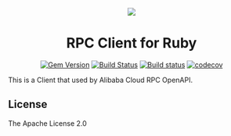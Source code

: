 <p align="center">
<a href="https://www.alibabacloud.com"><img src="https://aliyunsdk-pages.alicdn.com/icons/AlibabaCloud.svg"></a>
</p>

<h1 align="center">RPC Client for Ruby</h1>

<p align="center">
<a href="https://badge.fury.io/rb/rpc_client"><img src="https://badge.fury.io/rb/rpc_client.svg" alt="Gem Version"></a>
<a href="https://travis-ci.org/aliyun/ruby-rpc-client"><img src="https://travis-ci.org/aliyun/ruby-rpc-client.svg?branch=master" alt="Build Status"></a>
<a href="https://ci.appveyor.com/project/aliyun/ruby-rpc-client/branch/master"><img src="https://ci.appveyor.com/api/projects/status/m9ajph663tjyq1wk/branch/master?svg=true" alt="Build status"></a>
<a href="https://codecov.io/gh/aliyun/ruby-rpc-client"><img src="https://codecov.io/gh/aliyun/ruby-rpc-client/branch/master/graph/badge.svg" alt="codecov"></a>
</p>

This is a Client that used by Alibaba Cloud RPC OpenAPI.

## License

The Apache License 2.0